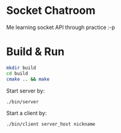 # Socket Chatroom

Me learning socket API through practice :-p

# Build & Run

```bash
mkdir build
cd build
cmake .. && make
```

Start server by:

```bash
./bin/server
```

Start a client by:

```bash
./bin/client server_host nickname
```
